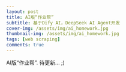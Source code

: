```yaml
---
layout: post
title: AI版“作业帮”
subtitle: 基于Dify AI，DeepSeek AI Agent开发
cover-img: /assets/img/ai_homework.jpg
thumbnail-img: /assets/img/ai_homework.jpg
tags: [web scraping]
comments: true
---
```



AI版“作业帮”. 待更新... ;)
